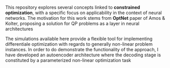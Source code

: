 This repository explores several concepts linked to **constrained optimization**, with a specific focus on applicability in the context of neural networks. The motivation for this work stems from **OptNet** paper of Amos & Kolter, proposing a solution for QP problems as a layer in neural architectures

The simulations available here provide a flexible tool for implementing differentiale optimization with regards to generally non-linear problem instances. In order to do demonstrate the functionality of the approach, I have developed an autoencoder architecture where the decoding stage is constituted by a parameterized non-linear optimization task